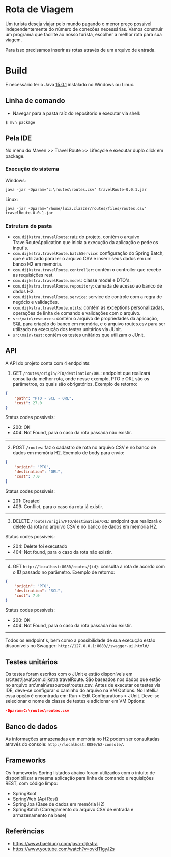 # Rota de Viagem #

Um turista deseja viajar pelo mundo pagando o menor preço possível independentemente do número de conexões necessárias. Vamos construir um programa que facilite ao nosso turista, escolher a melhor rota para sua viagem.

Para isso precisamos inserir as rotas através de um arquivo de entrada.

# Build #
É necessário ter o Java [15.0.1](https://www.oracle.com/java/technologies/javase-jdk15-downloads.html) instalado no Windows ou Linux.
## Linha de comando ##
* Navegar para a pasta raíz do repositório e executar via shell:
```shell
$ mvn package
```
## Pela IDE ##
No menu do Maven >> Travel Route >> Lifecycle e executar duplo click em package.
### Execução do sistema ###
Windows:
```shell
java -jar -Dparam="c:\routes\routes.csv" travelRoute-0.0.1.jar
```
Linux:
```shell
java -jar -Dparam="/home/luiz.clazzer/routes/files/routes.csv" travelRoute-0.0.1.jar
```

### Estrutura de pasta ###

* `com.dijkstra.travelRoute`: raiz do projeto, contém o arquivo TravelRouteApplication que inicia a execução da aplicação e pede os input's.
* `com.dijkstra.travelRoute.batchService`: configuração do Spring Batch, que é utilizado para ler o arquivo CSV e inserir seus dados em um banco H2 em memória.
* `com.dijkstra.travelRoute.controller`: contém o controller que recebe as requisições rest.
* `com.dijkstra.travelRoute.model`: classe model e DTO's.
* `com.dijkstra.travelRoute.repository`: camada de acesso ao banco de dados H2.
* `com.dijkstra.travelRoute.service`: service de controle com a regra de negócio e validações.
* `com.dijkstra.travelRoute.utils`: contém as exceptions personalizadas, operações de linha de comando e validações com o arquivo.
* `src\main\resources`: contém o arquivo de propriedades da aplicação, SQL para criação do banco em memória, e o arquivo routes.csv para ser utilizado na execução dos testes unitários via JUnit.
* `src\main\test`: contém os testes unitários que utilizam o JUnit.

## API ##
A API do projeto conta com 4 endpoints: 
1. GET `/routes/origin/PTO/destination/ORL`: endpoint que realizará consulta da melhor rota, onde nesse exemplo, PTO e ORL são os parâmetros, os quais são obrigatórios. Exemplo de retorno:
```json
{
    "path": "PTO - SCL - ORL",
    "cost": 27.0
}
```
Status codes possíveis:
* 200: OK
* 404: Not Found, para o caso da rota passada não existir.
---
2. POST `/routes`: faz o cadastro de rota no arquivo CSV e no banco de dados em memória H2. Exemplo de body para envio:
```json
{
    "origin": "PTO",
    "destination": "ORL",
    "cost": 7.0
}
```
Status codes possíveis:
* 201: Created
* 409: Conflict, para o caso da rota já existir.
---
3. DELETE `/routes/origin/PTO/destination/ORL`: endpoint que realizará o delete da rota no arquivo CSV e no banco de dados em memória H2.

Status codes possíveis:
* 204: Delete foi executado
* 404: Not found, para o caso da rota não existir.
---
4. GET `http://localhost:8080/routes/{id}`: consulta a rota de acordo com o ID passado no parâmetro. Exemplo de retorno:
```json
{
    "origin": "PTO",
    "destination": "SCL",
    "cost": 7.0
}
```
Status codes possíveis:
* 200: OK
* 404: Not Found, para o caso da rota passada não existir.
---
Todos os endpoint's, bem como a possibilidade de sua execução estão disponíveis no Swagger: `http://127.0.0.1:8080//swagger-ui.html#/`
## Testes unitários ##
Os testes foram escritos com o JUnit e estão disponíveis em src\test\java\com.dijkstra.travelRoute.
São baseados nos dados que estão no arquivo src\main\resources\routes.csv.
Antes de executar os testes via IDE, deve-se configurar o caminho do arquivo na VM Options. 
No IntelliJ essa opção é encontrada em: Run > Edit Configurations > JUnit. Deve-se selecionar o nome da classe de testes e adicionar em VM Options:
```json
-Dparam=C:\routes\routes.csv
```
## Banco de dados ##
As informações armazenadas em memória no H2 podem ser consultadas através do console: `http://localhost:8080/h2-console/`.
## Frameworks ##
Os frameworks Spring listados abaixo foram utilizados com o intuito de disponibilizar a mesma aplicação para linha de comando e requisições REST, com código limpo:
* SpringBoot
* SpringWeb (Api Rest)
* SpringJpa (Base de dados em memória H2)
* SpringBatch (Carregamento do arquivo CSV de entrada e armazenamento na base)
## Referências ##
* https://www.baeldung.com/java-dijkstra
* https://www.youtube.com/watch?v=ovkITlgyJ2s
